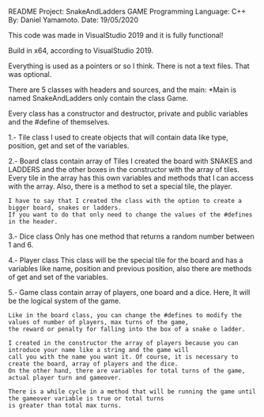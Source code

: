 README
Project: SnakeAndLadders GAME
Programming Language: C++
By: Daniel Yamamoto.
Date: 19/05/2020

This code was made in VisualStudio 2019 and it is fully functional!

Build in x64, according to VisualStudio 2019.

Everything is used as a pointers or so I think.
There is not a text files. That was optional.

There are 5 classes with headers and sources, and the main:
*Main is named SnakeAndLadders only contain the class Game.

Every class has a constructor and destructor, private and public variables and the #define of themselves. 

1.- Tile class
	I used to create objects that will contain data like type, position, get and set of the variables.

2.- Board class contain array of Tiles
	I created the board with SNAKES and LADDERS and the other boxes in the constructor with the array of tiles.
	Every tile in the array has this own variables and methods that I can access with the array. Also, there is
	a method to set a special tile, the player.
	
	I have to say that I created the class with the option to create a bigger board, snakes or ladders. 
	If you want to do that only need to change the values of the #defines in the header.
	
3.- Dice class
	Only has one method that returns a random number between 1 and 6.

4.- Player class
	This class will be the special tile for the board and has a variables like name, position and previous position,
	also there are methods of get and set of the variables.

5.- Game class contain array of players, one board and a dice.
	Here, It will be the logical system of the game. 
	
	Like in the board class, you can change the #defines to modify the values of number of players, max turns of the game,
	the reward or penalty for falling into the box of a snake o ladder.
	
	I created in the constructor the array of players because you can introduce your name like a string and the game will
	call you with the name you want it. Of course, it is necessary to create the board, array of players and the dice. 
	On the other hand, there are variables for total turns of the game, actual player turn and gameover.
	
	There is a while cycle in a method that will be running the game until the gameover variable is true or total turns 
	is greater than total max turns.